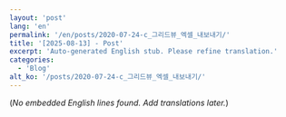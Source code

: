 ```yaml
---
layout: 'post'
lang: 'en'
permalink: '/en/posts/2020-07-24-c_그리드뷰_엑셀_내보내기/'
title: '[2025-08-13] - Post'
excerpt: 'Auto-generated English stub. Please refine translation.'
categories:
  - 'Blog'
alt_ko: '/posts/2020-07-24-c_그리드뷰_엑셀_내보내기/'
---
```


(*No embedded English lines found. Add translations later.*)
